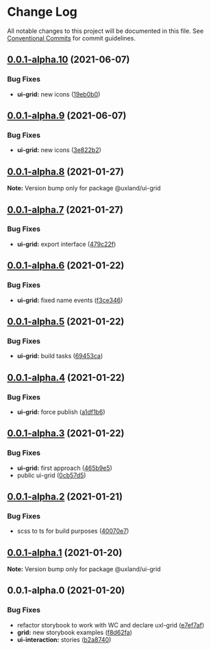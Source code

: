 # Change Log

All notable changes to this project will be documented in this file.
See [Conventional Commits](https://conventionalcommits.org) for commit guidelines.

## [0.0.1-alpha.10](https://github.com/uxland/components/compare/@uxland/ui-grid@0.0.1-alpha.9...@uxland/ui-grid@0.0.1-alpha.10) (2021-06-07)


### Bug Fixes

* **ui-grid:** new icons ([19eb0b0](https://github.com/uxland/components/commit/19eb0b05bd1310020eccfdc986c081409213c903))





## [0.0.1-alpha.9](https://github.com/uxland/components/compare/@uxland/ui-grid@0.0.1-alpha.8...@uxland/ui-grid@0.0.1-alpha.9) (2021-06-07)


### Bug Fixes

* **ui-grid:** new icons ([3e822b2](https://github.com/uxland/components/commit/3e822b288c1e6bf595d1a73634b13ec48b3801d7))





## [0.0.1-alpha.8](https://github.com/uxland/components/compare/@uxland/ui-grid@0.0.1-alpha.7...@uxland/ui-grid@0.0.1-alpha.8) (2021-01-27)

**Note:** Version bump only for package @uxland/ui-grid






## [0.0.1-alpha.7](https://github.com/uxland/components/compare/@uxland/ui-grid@0.0.1-alpha.6...@uxland/ui-grid@0.0.1-alpha.7) (2021-01-27)


### Bug Fixes

* **ui-grid:** export interface ([479c22f](https://github.com/uxland/components/commit/479c22f46314f35090892fdfc7749a795fb008c9))





## [0.0.1-alpha.6](https://github.com/uxland/components/compare/@uxland/ui-grid@0.0.1-alpha.5...@uxland/ui-grid@0.0.1-alpha.6) (2021-01-22)


### Bug Fixes

* **ui-grid:** fixed name events ([f3ce346](https://github.com/uxland/components/commit/f3ce346a384515abbd7e6f8bc323648d36bc627b))





## [0.0.1-alpha.5](https://github.com/uxland/components/compare/@uxland/ui-grid@0.0.1-alpha.4...@uxland/ui-grid@0.0.1-alpha.5) (2021-01-22)


### Bug Fixes

* **ui-grid:** build tasks ([69453ca](https://github.com/uxland/components/commit/69453ca8e73fe014451718be887137d7af99d041))





## [0.0.1-alpha.4](https://github.com/uxland/components/compare/@uxland/ui-grid@0.0.1-alpha.3...@uxland/ui-grid@0.0.1-alpha.4) (2021-01-22)


### Bug Fixes

* **ui-grid:** force publish ([a1df1b6](https://github.com/uxland/components/commit/a1df1b6c576e6aea894abebd6cd4f175f57d76f4))





## [0.0.1-alpha.3](https://github.com/uxland/components/compare/@uxland/ui-grid@0.0.1-alpha.2...@uxland/ui-grid@0.0.1-alpha.3) (2021-01-22)


### Bug Fixes

* **ui-grid:** first approach ([465b9e5](https://github.com/uxland/components/commit/465b9e5b4cfdd3b029aa1321d12a0d66cc6e653d))
* public ui-grid ([0cb57d5](https://github.com/uxland/components/commit/0cb57d55cef2764ff37c704dbe338a8688eda30a))





## [0.0.1-alpha.2](https://github.com/uxland/components/compare/@uxland/ui-grid@0.0.1-alpha.1...@uxland/ui-grid@0.0.1-alpha.2) (2021-01-21)


### Bug Fixes

* scss to ts for build purposes ([40070e7](https://github.com/uxland/components/commit/40070e7ae9ea8142cd14a8747dabcae56d932106))





## [0.0.1-alpha.1](https://github.com/uxland/components/compare/@uxland/ui-grid@0.0.1-alpha.0...@uxland/ui-grid@0.0.1-alpha.1) (2021-01-20)

**Note:** Version bump only for package @uxland/ui-grid





## 0.0.1-alpha.0 (2021-01-20)


### Bug Fixes

* refactor storybook to work with WC and declare uxl-grid ([e7ef7af](https://github.com/uxland/components/commit/e7ef7af2c1363931808331e069a5c16c107dd231))
* **grid:** new storybook examples ([f8d62fa](https://github.com/uxland/components/commit/f8d62fab9661f0702447f86e73d11ceded9ed990))
* **ui-interaction:** stories ([b2a8740](https://github.com/uxland/components/commit/b2a8740ca420b7c5289686582ef4aadebf0e3baf))
